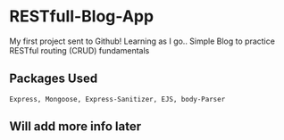 # RESTfull-Blog-App
My first project sent to Github!
Learning as I go..
Simple Blog to practice RESTful routing (CRUD) fundamentals


## Packages Used
```
Express, Mongoose, Express-Sanitizer, EJS, body-Parser
```
## Will add more info later
